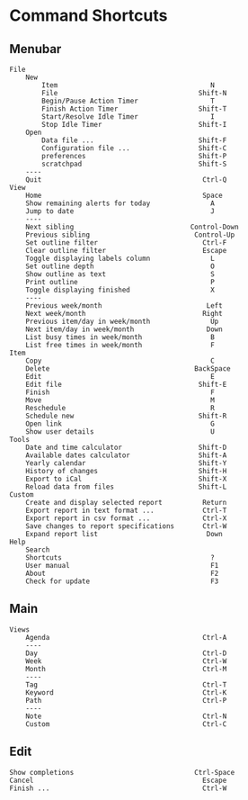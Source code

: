 # Command Shortcuts

## Menubar                                                      

    File                                                     
        New                                                  
            Item                                      N      
            File                                   Shift-N   
            Begin/Pause Action Timer                  T      
            Finish Action Timer                    Shift-T   
            Start/Resolve Idle Timer                  I      
            Stop Idle Timer                        Shift-I   
        Open                                                 
            Data file ...                          Shift-F   
            Configuration file ...                 Shift-C   
            preferences                            Shift-P   
            scratchpad                             Shift-S   
        ----                                                 
        Quit                                        Ctrl-Q   
    View                                                     
        Home                                        Space    
        Show remaining alerts for today               A      
        Jump to date                                  J      
        ----                                                 
        Next sibling                             Control-Down
        Previous sibling                          Control-Up 
        Set outline filter                          Ctrl-F   
        Clear outline filter                        Escape   
        Toggle displaying labels column               L      
        Set outline depth                             O      
        Show outline as text                          S      
        Print outline                                 P      
        Toggle displaying finished                    X      
        ----                                                 
        Previous week/month                          Left    
        Next week/month                             Right    
        Previous item/day in week/month               Up     
        Next item/day in week/month                  Down    
        List busy times in week/month                 B      
        List free times in week/month                 F      
    Item                                                     
        Copy                                          C      
        Delete                                    BackSpace  
        Edit                                          E      
        Edit file                                  Shift-E   
        Finish                                        F      
        Move                                          M      
        Reschedule                                    R      
        Schedule new                               Shift-R   
        Open link                                     G      
        Show user details                             U      
    Tools                                                    
        Date and time calculator                   Shift-D   
        Available dates calculator                 Shift-A   
        Yearly calendar                            Shift-Y   
        History of changes                         Shift-H   
        Export to iCal                             Shift-X   
        Reload data from files                     Shift-L   
    Custom                                                   
        Create and display selected report          Return   
        Export report in text format ...            Ctrl-T   
        Export report in csv format ...             Ctrl-X   
        Save changes to report specifications       Ctrl-W   
        Expand report list                           Down    
    Help                                                     
        Search                                               
        Shortcuts                                     ?      
        User manual                                   F1     
        About                                         F2     
        Check for update                              F3     

## Main                                                         

    Views                                                    
        Agenda                                      Ctrl-A   
        ----                                                 
        Day                                         Ctrl-D   
        Week                                        Ctrl-W   
        Month                                       Ctrl-M   
        ----                                                 
        Tag                                         Ctrl-T   
        Keyword                                     Ctrl-K   
        Path                                        Ctrl-P   
        ----                                                 
        Note                                        Ctrl-N   
        Custom                                      Ctrl-C   

## Edit                                                         

    Show completions                              Ctrl-Space 
    Cancel                                          Escape   
    Finish ...                                      Ctrl-W   
